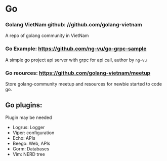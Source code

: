 Go
===
### Golang VietNam github: //github.com/golang-vietnam
A repo of golang community in VietNam

### Go Example: https://github.com/ng-vu/go-grpc-sample

A simple go project api server with grpc for api call, author by `ng-vu`
### Go reources: https://github.com/golang-vietnam/meetup

Store golang-community meetup and resources for newbie started to code go.

## Go plugins:
Plugin may be needed

- Logrus: Logger
- Viper: configuration
- Echo: APIs
- Beego: Web, APIs
- Gorm: Databases
- Vim: NERD tree
